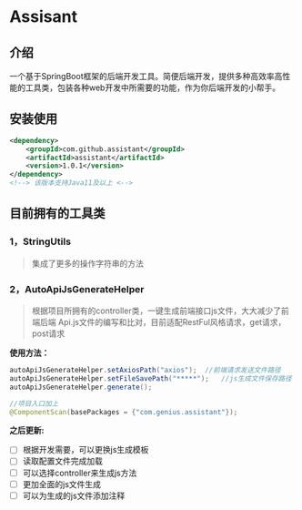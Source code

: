 # Assisant



##  介绍

  一个基于SpringBoot框架的后端开发工具。简便后端开发，提供多种高效率高性能的工具类，包装各种web开发中所需要的功能，作为你后端开发的小帮手。

##  安装使用
```xml
<dependency>
    <groupId>com.github.assistant</groupId>
    <artifactId>assistant</artifactId>
    <version>1.0.1</version>
</dependency>
<!--> 该版本支持Java11及以上 <-->
```

## 目前拥有的工具类

### 1，StringUtils

> 集成了更多的操作字符串的方法

### 2，AutoApiJsGenerateHelper

> 根据项目所拥有的controller类，一键生成前端接口js文件，大大减少了前端后端 Api.js文件的编写和比对，目前适配RestFul风格请求，get请求，post请求

**使用方法：**

```java
autoApiJsGenerateHelper.setAxiosPath("axios");	//前端请求发送文件路径
autoApiJsGenerateHelper.setFileSavePath("*****");	//js生成文件保存路径
autoApiJsGenerateHelper.generate();
```

```java
//项目入口加上
@ComponentScan(basePackages = {"com.genius.assistant"});
```

**之后更新:**
- [ ] 根据开发需要，可以更换js生成模板
- [ ] 读取配置文件完成加载
- [ ] 可以选择controller来生成js方法
- [ ] 更加全面的js文件生成
- [ ] 可以为生成的js文件添加注释
